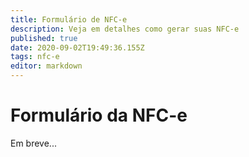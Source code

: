 ```yaml
---
title: Formulário de NFC-e
description: Veja em detalhes como gerar suas NFC-e
published: true
date: 2020-09-02T19:49:36.155Z
tags: nfc-e
editor: markdown
---
```


# Formulário da NFC-e

Em breve...
